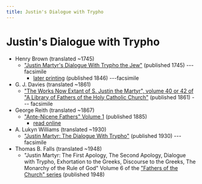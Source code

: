 ```yaml
---
title: Justin's Dialogue with Trypho
---
```


# Justin's Dialogue with Trypho

* Henry Brown (translated ~1745)
  * ["Justin Martyr's Dialogue With Trypho the Jew"](https://books.google.com/books?id=NIRPAAAAYAAJ) (published 1745) --- facsimile
    * [later printing](https://books.google.com/books?id=YCRLAQAAMAAJ) (published 1846) ---facsimile
* G. J. Davies (translated ~1861)
  * ["The Works Now Extant of S. Justin the Martyr", volume 40 or 42 of "A Library of Fathers of the Holy Catholic Church"](https://archive.org/details/worksnowextantof40just) (published 1861) --- facsimile
* George Reith (translated ~1867)
  * ["Ante-Nicene Fathers" Volume 1](anf.html) (published 1885)
    * [read online](http://www.ccel.org/ccel/schaff/anf01.viii.iv.html)
* A. Lukyn Williams (translated ~1930)
  * ["Justin Martyr: The Dialogue With Trypho"](https://archive.org/details/SPCKJustinMartyr) (published 1930) --- facsimile
* Thomas B. Falls (translated ~1948)
  * "Justin Martyr: The First Apology, The Second Apology, Dialogue with Trypho, Exhortation to the Greeks, Discourse to the Greeks, The Monarchy of the Rule of God" Volume 6 of the ["Fathers of the Church" series](fathersofthechurch.html) (published 1948)

